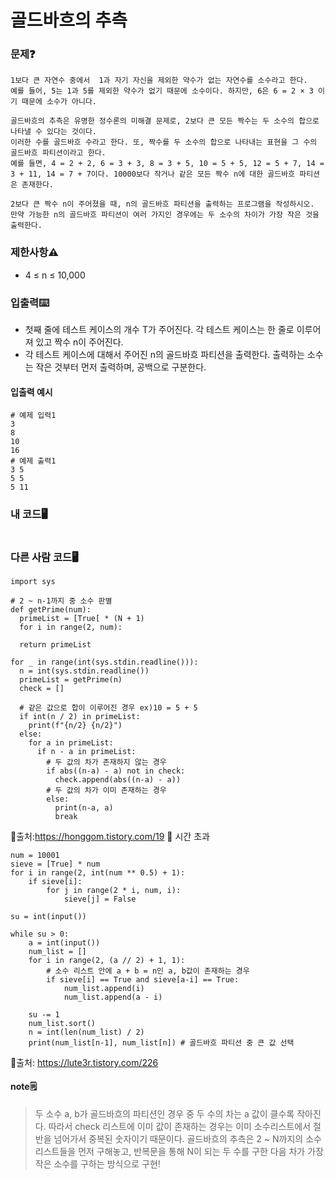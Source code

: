 # 골드바흐의 추측

### 문제❓
```
1보다 큰 자연수 중에서  1과 자기 자신을 제외한 약수가 없는 자연수를 소수라고 한다. 
예를 들어, 5는 1과 5를 제외한 약수가 없기 때문에 소수이다. 하지만, 6은 6 = 2 × 3 이기 때문에 소수가 아니다.

골드바흐의 추측은 유명한 정수론의 미해결 문제로, 2보다 큰 모든 짝수는 두 소수의 합으로 나타낼 수 있다는 것이다. 
이러한 수를 골드바흐 수라고 한다. 또, 짝수를 두 소수의 합으로 나타내는 표현을 그 수의 골드바흐 파티션이라고 한다. 
예를 들면, 4 = 2 + 2, 6 = 3 + 3, 8 = 3 + 5, 10 = 5 + 5, 12 = 5 + 7, 14 = 3 + 11, 14 = 7 + 7이다. 10000보다 작거나 같은 모든 짝수 n에 대한 골드바흐 파티션은 존재한다.

2보다 큰 짝수 n이 주어졌을 때, n의 골드바흐 파티션을 출력하는 프로그램을 작성하시오. 
만약 가능한 n의 골드바흐 파티션이 여러 가지인 경우에는 두 소수의 차이가 가장 작은 것을 출력한다.
```

### 제한사항⚠️
* 4 ≤ n ≤ 10,000

### 입출력⌨️
* 첫째 줄에 테스트 케이스의 개수 T가 주어진다. 각 테스트 케이스는 한 줄로 이루어져 있고 짝수 n이 주어진다.
* 각 테스트 케이스에 대해서 주어진 n의 골드바흐 파티션을 출력한다. 출력하는 소수는 작은 것부터 먼저 출력하며, 공백으로 구분한다.

#### 입출력 예시
```
# 예제 입력1
3
8
10
16
# 예제 출력1
3 5
5 5
5 11

```

### 내 코드🖥️
```

```

### 다른 사람 코드🖥️
```
import sys

# 2 ~ n-1까지 중 소수 판별
def getPrime(num):
  primeList = [True[ * (N + 1)
  for i in range(2, num):
		
  return primeList

for _ in range(int(sys.stdin.readline())):
  n = int(sys.stdin.readline())
  primeList = getPrime(n)
  check = []

  # 같은 값으로 합이 이루어진 경우 ex)10 = 5 + 5
  if int(n / 2) in primeList:
    print(f"{n/2} {n/2}")
  else:
    for a in primeList:
      if n - a in primeList:
        # 두 값의 차가 존재하지 않는 경우
        if abs((n-a) - a) not in check:
          check.append(abs((n-a) - a))
        # 두 값의 차가 이미 존재하는 경우
        else:
          print(n-a, a)
          break
```
🔗출처:https://honggom.tistory.com/19
🚨 시간 초과

```
num = 10001
sieve = [True] * num
for i in range(2, int(num ** 0.5) + 1):
    if sieve[i]:
        for j in range(2 * i, num, i):
            sieve[j] = False

su = int(input())

while su > 0:
    a = int(input())
    num_list = []
    for i in range(2, (a // 2) + 1, 1):
        # 소수 리스트 안에 a + b = n인 a, b값이 존재하는 경우
        if sieve[i] == True and sieve[a-i] == True:
            num_list.append(i)
            num_list.append(a - i)
     
    su -= 1 
    num_list.sort()
    n = int(len(num_list) / 2)
    print(num_list[n-1], num_list[n]) # 골드바흐 파티션 중 큰 값 선택
```
🔗출처: https://lute3r.tistory.com/226
#### note🗒️
> 두 소수 a, b가 골드바흐의 파티션인 경우 중 두 수의 차는 a 값이 클수록 작아진다.
> 따라서 check 리스트에 이미 값이 존재하는 경우는 이미 소수리스트에서 절반을 넘어가서 중복된 숫자이기 때문이다.
> 골드바흐의 추측은 2 ~ N까지의 소수 리스트들을 먼저 구해놓고, 반복문을 통해 N이 되는 두 수를 구한 다음 차가 가장 작은 소수를 구하는 방식으로 구현!
